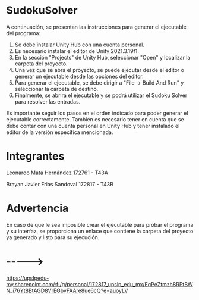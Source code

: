# SudokuSolver
A continuación, se presentan las instrucciones para generar el ejecutable del programa:
1. Se debe instalar Unity Hub con una cuenta personal.
2. Es necesario instalar el editor de Unity 2021.3.19f1.
3. En la sección "Projects" de Unity Hub, seleccionar "Open" y localizar la carpeta del proyecto.
4. Una vez que se abra el proyecto, se puede ejecutar desde el editor o generar un ejecutable desde las opciones del editor.
5. Para generar el ejecutable, se debe dirigir a "File -> Build And Run" y seleccionar la carpeta de destino.
6. Finalmente, se abrirá el ejecutable y se podrá utilizar el Sudoku Solver para resolver las entradas.

Es importante seguir los pasos en el orden indicado para poder generar el ejecutable correctamente. También es necesario tener en cuenta que se debe contar con una cuenta personal en Unity Hub y tener instalado el editor de la versión específica mencionada.
# Integrantes
Leonardo Mata Hernández         172761 - T43A

Brayan Javier Frias Sandoval    172817 - T43B
# Advertencia
En caso de que le sea imposible crear el ejecutable para probar el programa y su interfaz, se proporciona un enlace que contiene la carpeta del proyecto ya generado y listo para su ejecución.
# -----> 
https://upslpedu-my.sharepoint.com/:f:/g/personal/172817_upslp_edu_mx/EqPeZtmzh8RPtBWN_i76Yt8BtAGD8VrEGbvFAAre8ue6cQ?e=auoyLV
